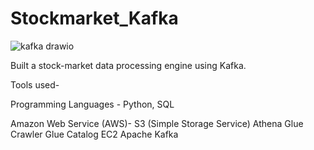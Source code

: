 # Stockmarket_Kafka

![kafka drawio](https://user-images.githubusercontent.com/97470708/210101562-752d208f-6083-492c-b912-f2938287530e.png)

Built a stock-market data processing engine using Kafka. 

Tools used-

Programming Languages - Python, SQL

Amazon Web Service (AWS)- 
S3 (Simple Storage Service)
Athena
Glue Crawler
Glue Catalog
EC2
Apache Kafka
